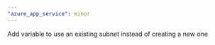 ```yaml
---
"azure_app_service": minor
---
```


Add variable to use an existing subnet instead of creating a new one
